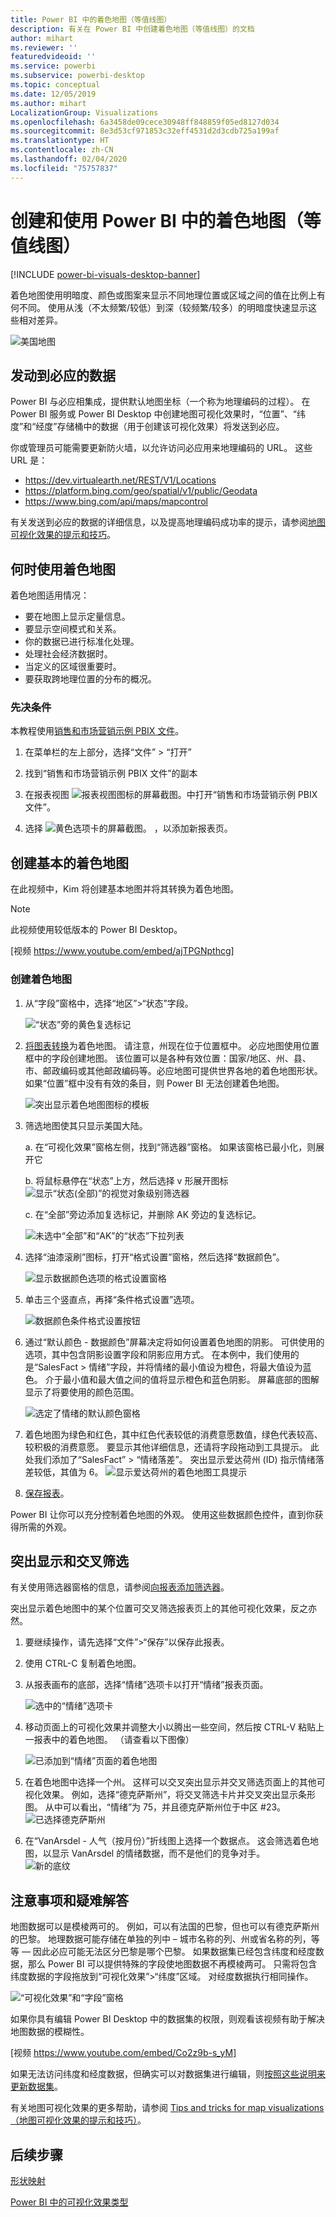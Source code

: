 ```yaml
---
title: Power BI 中的着色地图（等值线图）
description: 有关在 Power BI 中创建着色地图（等值线图）的文档
author: mihart
ms.reviewer: ''
featuredvideoid: ''
ms.service: powerbi
ms.subservice: powerbi-desktop
ms.topic: conceptual
ms.date: 12/05/2019
ms.author: mihart
LocalizationGroup: Visualizations
ms.openlocfilehash: 6a3458de09cece30948ff848859f05ed8127d034
ms.sourcegitcommit: 8e3d53cf971853c32eff4531d2d3cdb725a199af
ms.translationtype: HT
ms.contentlocale: zh-CN
ms.lasthandoff: 02/04/2020
ms.locfileid: "75757837"
---
```

# <a name="create-and-use-filled-maps-choropleth-maps-in-power-bi"></a>创建和使用 Power BI 中的着色地图（等值线图）

[!INCLUDE [power-bi-visuals-desktop-banner](../includes/power-bi-visuals-desktop-banner.md)]

着色地图使用明暗度、颜色或图案来显示不同地理位置或区域之间的值在比例上有何不同。  使用从浅（不太频繁/较低）到深（较频繁/较多）的明暗度快速显示这些相对差异。    

![美国地图](media/power-bi-visualization-filled-maps-choropleths/large-map.png)

## <a name="what-is-sent-to-bing"></a>发动到必应的数据
Power BI 与必应相集成，提供默认地图坐标（一个称为地理编码的过程）。 在 Power BI 服务或 Power BI Desktop 中创建地图可视化效果时，“位置”、“纬度”和“经度”存储桶中的数据（用于创建该可视化效果）将发送到必应。

你或管理员可能需要更新防火墙，以允许访问必应用来地理编码的 URL。  这些 URL 是：
- https://dev.virtualearth.net/REST/V1/Locations    
- https://platform.bing.com/geo/spatial/v1/public/Geodata    
- https://www.bing.com/api/maps/mapcontrol

有关发送到必应的数据的详细信息，以及提高地理编码成功率的提示，请参阅[地图可视化效果的提示和技巧](power-bi-map-tips-and-tricks.md)。

## <a name="when-to-use-a-filled-map"></a>何时使用着色地图
着色地图适用情况：

* 要在地图上显示定量信息。
* 要显示空间模式和关系。
* 你的数据已进行标准化处理。
* 处理社会经济数据时。
* 当定义的区域很重要时。
* 要获取跨地理位置的分布的概况。

### <a name="prerequisites"></a>先决条件
本教程使用[销售和市场营销示例 PBIX 文件](https://download.microsoft.com/download/9/7/6/9767913A-29DB-40CF-8944-9AC2BC940C53/Sales%20and%20Marketing%20Sample%20PBIX.pbix)。
1. 在菜单栏的左上部分，选择“文件” > “打开”
   
2. 找到“销售和市场营销示例 PBIX 文件”的副本

1. 在报表视图 ![报表视图图标的屏幕截图。](media/power-bi-visualization-kpi/power-bi-report-view.png)中打开“销售和市场营销示例 PBIX 文件”。

1. 选择 ![黄色选项卡的屏幕截图。](media/power-bi-visualization-kpi/power-bi-yellow-tab.png) ，以添加新报表页。


## <a name="create-a-basic-filled-map"></a>创建基本的着色地图
在此视频中，Kim 将创建基本地图并将其转换为着色地图。
   > [!NOTE]
   > 此视频使用较低版本的 Power BI Desktop。
   > 
   > 

[视频 https://www.youtube.com/embed/ajTPGNpthcg]

### <a name="create-a-filled-map"></a>创建着色地图
1. 从“字段”窗格中，选择“地区”\>“状态”字段。    

   ![“状态”旁的黄色复选标记](media/power-bi-visualization-filled-maps-choropleths/power-bi-state.png)
2. [将图表转换](power-bi-report-change-visualization-type.md)为着色地图。 请注意，州现在位于位置框中。 必应地图使用位置框中的字段创建地图。  该位置可以是各种有效位置：国家/地区、州、县、市、邮政编码或其他邮政编码等。必应地图可提供世界各地的着色地图形状。 如果“位置”框中没有有效的条目，则 Power BI 无法创建着色地图。  

   ![突出显示着色地图图标的模板](media/power-bi-visualization-filled-maps-choropleths/img003.png)
3. 筛选地图使其只显示美国大陆。

   a.  在“可视化效果”窗格左侧，找到“筛选器”窗格。 如果该窗格已最小化，则展开它

   b.  将鼠标悬停在“状态”上方，然后选择 v 形展开图标  
   ![显示“状态(全部)”的视觉对象级别筛选器](media/power-bi-visualization-filled-maps-choropleths/img004.png)

   c.  在“全部”旁边添加复选标记，并删除 AK 旁边的复选标记。

   ![未选中“全部”和“AK”的“状态”下拉列表](media/power-bi-visualization-filled-maps-choropleths/img005.png)
4. 选择“油漆滚刷”图标，打开“格式设置”窗格，然后选择“数据颜色”。

    ![显示数据颜色选项的格式设置窗格](media/power-bi-visualization-filled-maps-choropleths/power-bi-colors-data.png)

5. 单击三个竖直点，再择“条件格式设置”选项。

    ![数据颜色条件格式设置按钮](media/power-bi-visualization-filled-maps-choropleths/power-bi-conditional.png)

6. 通过“默认颜色 - 数据颜色”屏幕决定将如何设置着色地图的阴影。 可供使用的选项，其中包含阴影设置字段和阴影应用方式。 在本例中，我们使用的是“SalesFact > 情绪”字段，并将情绪的最小值设为橙色，将最大值设为蓝色。 介于最小值和最大值之间的值将显示橙色和蓝色阴影。 屏幕底部的图解显示了将要使用的颜色范围。 

    ![选定了情绪的默认颜色窗格](media/power-bi-visualization-filled-maps-choropleths/power-bi-sentiment-field.png)

7. 着色地图为绿色和红色，其中红色代表较低的消费意愿数值，绿色代表较高、较积极的消费意愿。  要显示其他详细信息，还请将字段拖动到工具提示。  此处我们添加了“SalesFact” > “情绪落差”。 突出显示爱达荷州 (ID) 指示情绪落差较低，其值为 6。
   ![显示爱达荷州的着色地图工具提示](media/power-bi-visualization-filled-maps-choropleths/power-bi-idaho-filled-map.png)

10. [保存报表](../service-report-save.md)。

Power BI 让你可以充分控制着色地图的外观。 使用这些数据颜色控件，直到你获得所需的外观。 

## <a name="highlighting-and-cross-filtering"></a>突出显示和交叉筛选
有关使用筛选器窗格的信息，请参阅[向报表添加筛选器](../power-bi-report-add-filter.md)。

突出显示着色地图中的某个位置可交叉筛选报表页上的其他可视化效果，反之亦然。

1. 要继续操作，请先选择“文件”>“保存”以保存此报表。 

2. 使用 CTRL-C 复制着色地图。

3. 从报表画布的底部，选择“情绪”选项卡以打开“情绪”报表页面。

    ![选中的“情绪”选项卡](media/power-bi-visualization-filled-maps-choropleths/power-bi-sentiment-tab.png)

4. 移动页面上的可视化效果并调整大小以腾出一些空间，然后按 CTRL-V 粘贴上一报表中的着色地图。 （请查看以下图像）

   ![已添加到“情绪”页面的着色地图](media/power-bi-visualization-filled-maps-choropleths/power-bi-map.png)

5. 在着色地图中选择一个州。  这样可以交叉突出显示并交叉筛选页面上的其他可视化效果。 例如，选择“德克萨斯州”，将交叉筛选卡片并交叉突出显示条形图。 从中可以看出，“情绪”为 75，并且德克萨斯州位于中区 #23。   
   ![已选择德克萨斯州](media/power-bi-visualization-filled-maps-choropleths/power-bi-filter.png)
2. 在“VanArsdel - 人气（按月份）”折线图上选择一个数据点。 这会筛选着色地图，以显示 VanArsdel 的情绪数据，而不是他们的竞争对手。  
   ![新的底纹](media/power-bi-visualization-filled-maps-choropleths/power-bi-vanarsdel.png)

## <a name="considerations-and-troubleshooting"></a>注意事项和疑难解答
地图数据可以是模棱两可的。  例如，可以有法国的巴黎，但也可以有德克萨斯州的巴黎。 地理数据可能存储在单独的列中 – 城市名称的列、州或省名称的列，等等 — 因此必应可能无法区分巴黎是哪个巴黎。 如果数据集已经包含纬度和经度数据，那么 Power BI 可以提供特殊的字段使地图数据不再模棱两可。 只需将包含纬度数据的字段拖放到“可视化效果”\>“纬度”区域。  对经度数据执行相同操作。    

![“可视化效果”和“字段”窗格](media/power-bi-visualization-filled-maps-choropleths/pbi-latitude.png)

如果你具有编辑 Power BI Desktop 中的数据集的权限，则观看该视频有助于解决地图数据的模糊性。

[视频 https://www.youtube.com/embed/Co2z9b-s_yM]

如果无法访问纬度和经度数据，但确实可以对数据集进行编辑，则[按照这些说明来更新数据集](https://support.office.com/article/Maps-in-Power-View-8A9B2AF3-A055-4131-A327-85CC835271F7)。

有关地图可视化效果的更多帮助，请参阅 [Tips and tricks for map visualizations（地图可视化效果的提示和技巧）](../power-bi-map-tips-and-tricks.md)。

## <a name="next-steps"></a>后续步骤

[形状映射](desktop-shape-map.md)

[Power BI 中的可视化效果类型](power-bi-visualization-types-for-reports-and-q-and-a.md)